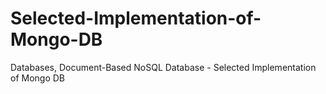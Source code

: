 # Selected-Implementation-of-Mongo-DB
Databases, Document-Based NoSQL Database - Selected Implementation of Mongo DB
